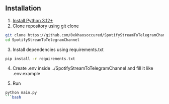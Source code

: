 ## Installation

1. [Install Python 3.12+](https://www.python.org/downloads/release/python-3121/)
2. Clone repository using git clone

```bash
git clone https://github.com/0xkhaosoccured/SpotifyStreamToTelegramChannel.git
cd SpotifyStreamToTelegramChannel
```

3. Install dependencies using requirements.txt

```bash
pip install -r requirements.txt
```

4. Create .env inside ../SpotifyStreamToTelegramChannel and fill it like .env.example

5. Run

```bash
python main.py
```bash
